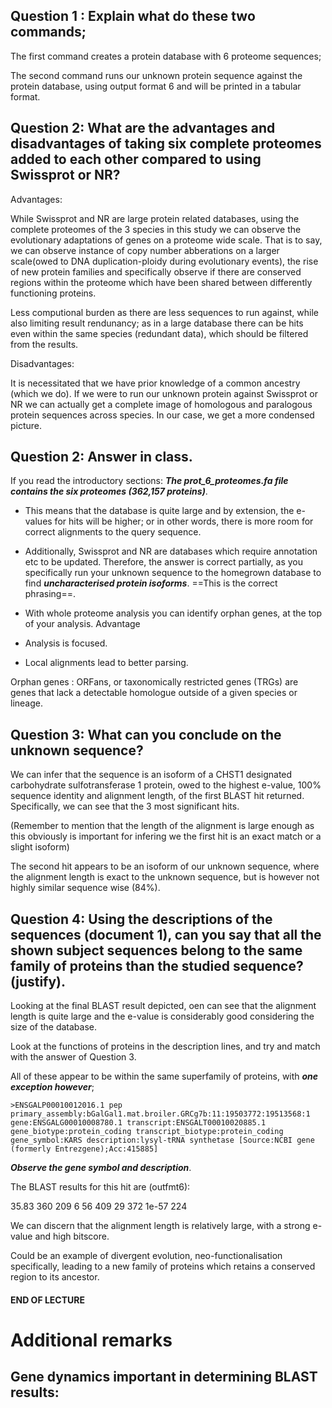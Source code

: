 ## Question 1 : Explain what do these two commands;

The first command creates a protein database with 6 proteome sequences;

The second command runs our unknown protein sequence against the protein database, using output format 6 and will be printed in a tabular format.

## Question 2: What are the advantages and disadvantages of taking six complete proteomes added to each other compared to using Swissprot or NR?

Advantages: 

While Swissprot and NR are large protein related databases, using the complete proteomes of the 3 species in this study we can observe the evolutionary adaptations of genes on a proteome wide scale. That is to say, we can observe instance of copy number abberations on a larger scale(owed to DNA duplication-ploidy during evolutionary events), the rise of new protein families and specifically observe if there are conserved regions within the proteome which have been shared between differently functioning proteins.

Less computional burden as there are less sequences to run against, while also limiting result rendunancy; as in a large database there can be hits even within the same species (redundant data), which should be filtered from the results.

Disadvantages: 

It is necessitated that we have prior knowledge of a common ancestry (which we do). If we were to run our unknown protein against Swissprot or NR we can actually get a complete image of homologous and paralogous protein sequences across species. In our case, we get a more condensed picture.

## Question 2: Answer in class.

If you read the introductory sections: ***The prot_6_proteomes.fa file contains the six proteomes (362,157 proteins)***.

- This means that the database is quite large and by extension, the e-values for hits will be higher; or in other words, there is more room for correct alignments to the query sequence.

- Additionally, Swissprot and NR are databases which require annotation etc to be updated. Therefore, the answer is correct partially, as you specifically run your unknown sequence to the homegrown database to find ***uncharacterised protein isoforms***. ==This is the correct phrasing==.

- With whole proteome analysis you can identify orphan genes, at the top of your analysis. Advantage

- Analysis is focused. 

- Local alignments lead to better parsing. 

Orphan genes
: ORFans, or taxonomically restricted genes (TRGs) are genes that lack a detectable homologue outside of a given species or lineage.

## Question 3: What can you conclude on the unknown sequence?

We can infer that the sequence is an isoform of a CHST1 designated carbohydrate sulfotransferase 1 protein, owed to the highest e-value, 100% sequence identity and alignment length, of the first BLAST hit returned. Specifically, we can see that the 3 most significant hits.

(Remember to mention that the length of the alignment is large enough as this obviously is important for infering we the first hit is an exact match or a slight isoform)

The second hit appears to be an isoform of our unknown sequence, where the alignment length is exact to the unknown sequence, but is however not highly similar sequence wise (84%).

## Question 4: Using the descriptions of the sequences (document 1), can you say that all the shown subject sequences belong to the same family of proteins than the studied sequence? (justify).

Looking at the final BLAST result depicted, oen can see that the alignment length is quite large and the e-value is considerably good considering the size of the database.

Look at the functions of proteins in the description lines, and try and match with the answer of Question 3.

All of these appear to be within the same superfamily of proteins, with ***one exception however***;

`>ENSGALP00010012016.1 pep primary_assembly:bGalGal1.mat.broiler.GRCg7b:11:19503772:19513568:1 gene:ENSGALG00010008780.1 transcript:ENSGALT00010020885.1 gene_biotype:protein_coding transcript_biotype:protein_coding gene_symbol:KARS description:lysyl-tRNA synthetase [Source:NCBI gene (formerly Entrezgene);Acc:415885]`

***Observe the gene symbol and description***.

The BLAST results for this hit are (outfmt6):

35.83 360 209 6 56 409 29 372 1e-57 224

We can discern that the alignment length is relatively large, with a strong e-value and high bitscore.

Could be an example of divergent evolution, neo-functionalisation specifically, leading to a new family of proteins which retains a conserved region to its ancestor. 

#### END OF LECTURE

# Additional remarks

## Gene dynamics important in determining BLAST results:


